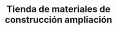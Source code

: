 ---
title: "Tienda de materiales de construcción ampliación"
url: /oaxaca-de-juarez/tienda-de-materiales-de-construccion-ampliacion/
shop: comercio
---
